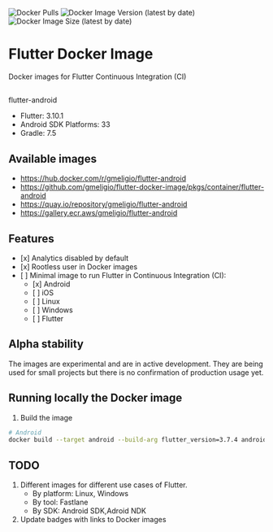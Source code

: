 <!--- This markdown file was auto-generated from "readme.mdx" -->

![Docker Pulls](https://img.shields.io/docker/pulls/gmeligio/flutter-android?label=flutter-android%20pulls) ![Docker Image Version (latest by date)](https://img.shields.io/docker/v/gmeligio/flutter-android?label=flutter-android%20version) ![Docker Image Size (latest by date)](https://img.shields.io/docker/image-size/gmeligio/flutter-android?label=flutter-android%20size)

# Flutter Docker Image

Docker images for Flutter Continuous Integration (CI)

## 

flutter-android

* Flutter: 3.10.1
* Android SDK Platforms: 33
* Gradle: 7.5

## Available images

* https://hub.docker.com/r/gmeligio/flutter-android
* https://github.com/gmeligio/flutter-docker-image/pkgs/container/flutter-android
* https://quay.io/repository/gmeligio/flutter-android
* https://gallery.ecr.aws/gmeligio/flutter-android

## Features

* \[x\] Analytics disabled by default
* \[x\] Rootless user in Docker images
* \[ \] Minimal image to run Flutter in Continuous Integration (CI):  
   * \[x\] Android  
   * \[ \] iOS  
   * \[ \] Linux  
   * \[ \] Windows  
   * \[ \] Flutter

## Alpha stability

The images are experimental and are in active development. They are being used for small projects but there is no confirmation of production usage yet.

## Running locally the Docker image

1. Build the image

```bash
# Android
docker build --target android --build-arg flutter_version=3.7.4 android_build_tools_version=30.0.3 --build-arg android_platform_versions="28 31 33" -t android-test .

```

## TODO

1. Different images for different use cases of Flutter.  
   * By platform: Linux, Windows  
   * By tool: Fastlane  
   * By SDK: Android SDK,Adroid NDK
2. Update badges with links to Docker images